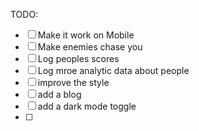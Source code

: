 TODO: 
- [ ] Make it work on Mobile
- [ ] Make enemies chase you
- [ ] Log peoples scores
- [ ] Log mroe analytic data about people
- [ ] improve the style
- [ ] add a blog
- [ ] add a dark mode toggle
- [ ] 